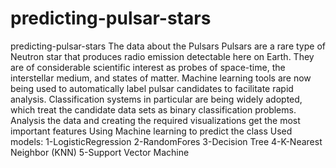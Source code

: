 # predicting-pulsar-stars
predicting-pulsar-stars The data about the Pulsars  Pulsars are a rare type of Neutron star that produces radio emission detectable here on Earth. They are of considerable scientific interest as probes of space-time, the interstellar medium, and states of matter. Machine learning tools are now being used to automatically label pulsar candidates to facilitate rapid analysis. Classification systems in particular are being widely adopted, which treat the candidate data sets as binary classification problems.  Analysis the data and creating the required visualizations get the most important features  Using Machine learning to predict the class  Used models:  1-LogisticRegression  2-RandomFores  3-Decision Tree  4-K-Nearest Neighbor (KNN)  5-Support Vector Machine
